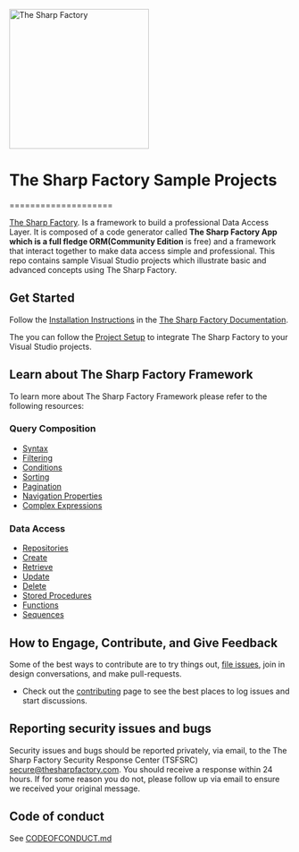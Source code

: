 <a href="https://www.thesharpfactory.com"><img src="https://www.thesharpfactory.com/images/full_logo.svg" alt="The Sharp Factory" align="center" height="250"></a>

# The Sharp Factory Sample Projects
====================

[The Sharp Factory](https://www.thesharpfactory.com). Is a framework to build a professional Data Access Layer.
It is composed of a code generator called **The Sharp Factory App which is a full fledge ORM(Community Edition** is free)
and a framework that interact together to make data access simple and professional.
This repo contains sample Visual Studio projects which illustrate basic and advanced concepts using The Sharp Factory.

## Get Started

Follow the [Installation Instructions](https://www.thesharpfactory.com/Documentation/GettingStarted/Installation) in the [The Sharp Factory Documentation](https://www.thesharpfactory.com/Documentation/GettingStarted/Introduction).

The you can follow the [Project Setup](https://www.thesharpfactory.com/Documentation/GettingStarted/ProjectSetup) to integrate The Sharp Factory to your Visual Studio projects.

## Learn about The Sharp Factory Framework

To learn more about The Sharp Factory Framework please refer to the following resources:

### Query Composition

* [Syntax](https://www.thesharpfactory.com/Documentation/QueryComposition/Syntax)
* [Filtering](https://www.thesharpfactory.com/Documentation/QueryComposition/Filtering)
* [Conditions](https://www.thesharpfactory.com/Documentation/QueryComposition/Conditions)
* [Sorting](https://www.thesharpfactory.com/Documentation/QueryComposition/Sorting)
* [Pagination](https://www.thesharpfactory.com/Documentation/QueryComposition/Pagination)
* [Navigation Properties](https://www.thesharpfactory.com/Documentation/QueryComposition/NavigationProperties)
* [Complex Expressions](https://www.thesharpfactory.com/Documentation/QueryComposition/ComplexExpressions)

### Data Access

* [Repositories](https://www.thesharpfactory.com/Documentation/DataAccess/Repositories)
* [Create](https://www.thesharpfactory.com/Documentation/DataAccess/Create)
* [Retrieve](https://www.thesharpfactory.com/Documentation/DataAccess/Retrieve)
* [Update](https://www.thesharpfactory.com/Documentation/DataAccess/Update)
* [Delete](https://www.thesharpfactory.com/Documentation/DataAccess/Delete)
* [Stored Procedures](https://www.thesharpfactory.com/Documentation/DataAccess/StoredProcedures)
* [Functions](https://www.thesharpfactory.com/Documentation/DataAccess/Functions)
* [Sequences](https://www.thesharpfactory.com/Documentation/DataAccess/Sequences)

## How to Engage, Contribute, and Give Feedback

Some of the best ways to contribute are to try things out, [file issues](https://github.com/TheSharpFactory/samples/issues), join in design conversations,
and make pull-requests.

* Check out the [contributing](CONTRIBUTING.md) page to see the best places to log issues and start discussions.

## Reporting security issues and bugs

Security issues and bugs should be reported privately, via email, to the The Sharp Factory Security Response Center (TSFSRC)  secure@thesharpfactory.com. You should receive a response within 24 hours. If for some reason you do not, please follow up via email to ensure we received your original message.

## Code of conduct

See [CODEOFCONDUCT.md](CODEOFCONDUCT.md)
